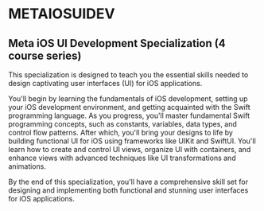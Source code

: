 # METAIOSUIDEV
## Meta iOS UI Development Specialization (4 course series)

This specialization is designed to teach you the essential skills needed to design captivating user interfaces (UI) for iOS applications. 

You'll begin by learning the fundamentals of iOS development, setting up your iOS development environment, and getting acquainted with the Swift programming language. As you progress, you'll master fundamental Swift programming concepts, such as constants, variables, data types, and control flow patterns. After which, you'll bring your designs to life by building functional UI for iOS using frameworks like UIKit and SwiftUI. You'll learn how to create and control UI views, organize UI with containers, and enhance views with advanced techniques like UI transformations and animations.

By the end of this specialization, you'll have a comprehensive skill set for designing and implementing both functional and stunning user interfaces for iOS applications.
